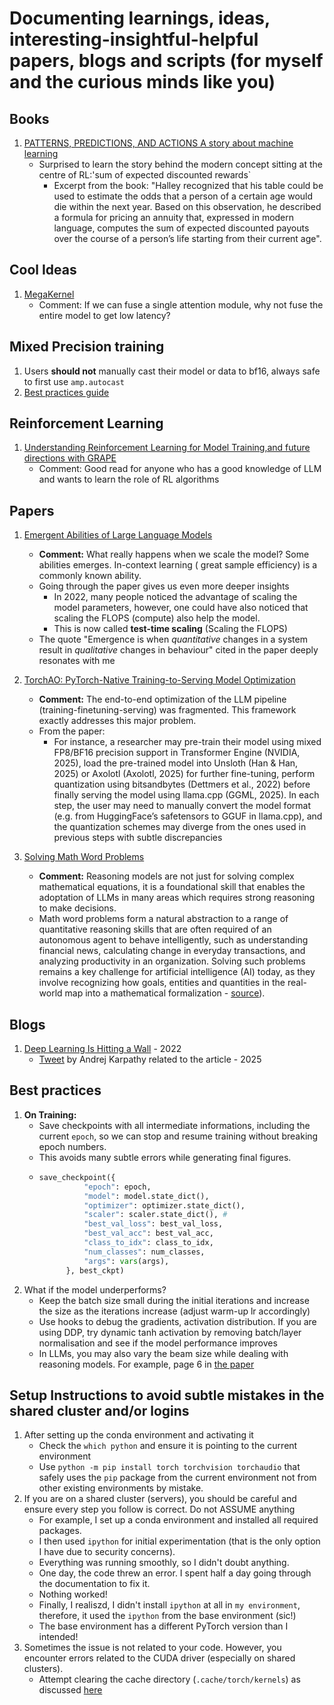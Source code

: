 # Documenting learnings, ideas, interesting-insightful-helpful papers, blogs and scripts (for myself and the curious minds like you)
## Books 
1. [PATTERNS, PREDICTIONS, AND ACTIONS A story about machine learning](https://mlstory.org/pdf/patterns.pdf)
   - Surprised to learn the story behind the modern concept sitting at the centre of RL:'sum of expected discounted rewards`
      - Excerpt from the book: "Halley recognized that his table could be used to estimate the odds that a person of a certain age would die within the next year. Based on this
observation, he described a formula for pricing an annuity that, expressed in modern language, computes the sum of expected discounted payouts over the course of a person’s life starting from their current age".
   

## Cool Ideas
1. [MegaKernel](https://hazyresearch.stanford.edu/blog/2025-05-27-no-bubbles)
    - Comment: If we can fuse a single attention module, why not fuse the entire model to get low latency?
## Mixed Precision training
1. Users **should not** manually cast their model or data to bf16, always safe to first use `amp.autocast`
2. [Best practices guide](https://github.com/NVIDIA/apex/tree/master/examples/imagenet)

## Reinforcement Learning
1. [Understanding Reinforcement Learning for Model Training,and future directions with GRAPE](https://arxiv.org/pdf/2509.04501)
   - Comment: Good read for anyone who has a good knowledge of LLM and wants to learn the role of RL algorithms


## Papers
1. [Emergent Abilities of Large Language Models](https://arxiv.org/pdf/2206.07682)
    - **Comment:** What really happens when we scale the model? Some abilities emerges. In-context learning ( great sample efficiency) is a commonly known ability.
    - Going through the paper gives us even more deeper insights
       - In 2022, many people noticed the advantage of scaling the model parameters, however, one could have also noticed that scaling the FLOPS (compute) also help the model. 
       - This is now called **test-time scaling** (Scaling the FLOPS)
    - The quote "Emergence is when _quantitative_ changes in a system result in _qualitative_ changes in behaviour" cited in the paper deeply resonates with me
2. [TorchAO: PyTorch-Native Training-to-Serving Model Optimization](https://openreview.net/attachment?id=HpqH0JakHf&name=pdf)
    - **Comment:** The end-to-end optimization of the LLM pipeline (training-finetuning-serving) was fragmented. This framework exactly addresses this major problem.
    - From the paper:
       - For instance, a researcher may pre-train their model using mixed FP8/BF16 precision support in Transformer Engine (NVIDIA, 2025), load the pre-trained model
into Unsloth (Han & Han, 2025) or Axolotl (Axolotl, 2025) for further fine-tuning, perform quantization using bitsandbytes (Dettmers et al., 2022) before finally serving the model
using llama.cpp (GGML, 2025). In each step, the user may need to manually convert the model format (e.g. from HuggingFace’s safetensors to GGUF in llama.cpp), and the
quantization schemes may diverge from the ones used in previous steps with subtle discrepancies

3. [Solving Math Word Problems](https://aclanthology.org/D17-1088.pdf)
    - **Comment:** Reasoning models are not just for solving complex mathematical equations, it is a foundational skill that enables the adoptation of LLMs in many areas which requires strong reasoning to make decisions.
    - Math word problems form a natural abstraction to a range of quantitative reasoning skills that are often required of an autonomous agent to behave intelligently, such as understanding
financial news, calculating change in everyday transactions, and analyzing productivity in an organization. Solving such problems remains a key challenge for artificial intelligence (AI)
today, as they involve recognizing how goals, entities and quantities in the real-world map into a mathematical formalization - [source](https://web.stanford.edu/class/archive/cs/cs224n/cs224n.1184/reports/6866023.pdf)).

## Blogs
1. [Deep Learning Is Hitting a Wall](https://nautil.us/deep-learning-is-hitting-a-wall-238440/) - 2022
   - [Tweet](https://x.com/karpathy/status/1971220449515516391) by Andrej Karpathy related to the article - 2025
## Best practices
1. **On Training:**
    - Save checkpoints with all intermediate informations, including the current `epoch`, so we can stop and resume training without breaking epoch numbers.
    - This avoids many subtle errors while generating final figures.
    - ```python
      save_checkpoint({
                "epoch": epoch,
                "model": model.state_dict(),
                "optimizer": optimizer.state_dict(),
                "scaler": scaler.state_dict(), #
                "best_val_loss": best_val_loss,
                "best_val_acc": best_val_acc,
                "class_to_idx": class_to_idx,
                "num_classes": num_classes,
                "args": vars(args),
            }, best_ckpt)
      ```
 2. What if the model underperforms?
     - Keep the batch size  small during the initial iterations and increase the size as the iterations increase (adjust warm-up lr accordingly)
     - Use hooks to debug the gradients, activation distribution. If you are using DDP, try dynamic tanh activation by removing batch/layer normalisation and see if the model performance improves
     - In LLMs, you may also vary the beam size while dealing with reasoning models. For example, page 6 in [the paper](https://arxiv.org/pdf/2103.03874)
      
## Setup Instructions to avoid subtle mistakes in the shared cluster and/or logins
1. After setting up the conda environment and activating it
    - Check the `which python` and ensure it is pointing to the current environment
    - Use `python -m pip install torch torchvision torchaudio` that safely uses the `pip` package from the current environment not from other existing environments by mistake.
3. If you are on a shared cluster (servers), you should be careful and ensure every step you follow is correct. Do not ASSUME anything
    - For example, I set up a conda environment and installed all required packages.
    - I then used `ipython` for initial experimentation (that is the only option I have due to security concerns).
    - Everything was running smoothly, so I didn't doubt anything.
    - One day, the code threw an error. I spent half a day going through the documentation to fix it.
    - Nothing worked!
    - Finally, I realiszd, I didn't install `ipython` at all in `my environment`, therefore, it used the `ipython` from the base environment (sic!)
    - The base environment has a different PyTorch version than I intended!
4. Sometimes the issue is not related to your code. However, you encounter errors related to the CUDA driver (especially on shared clusters).
    - Attempt clearing the cache directory (`.cache/torch/kernels`) as discussed [here](https://discuss.pytorch.org/t/torch-prod-produces-runtimeerror-cuda-driver-error-invalid-argument/179054/29)
